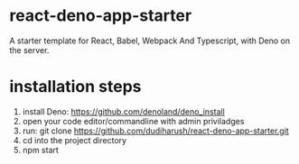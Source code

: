 # react-deno-app-starter
A starter template for React, Babel, Webpack And Typescript, with Deno on the server.

# installation steps

1. install Deno: https://github.com/denoland/deno_install
2. open your code editor/commandline with admin priviladges
3. run: git clone https://github.com/dudiharush/react-deno-app-starter.git
4. cd into the project directory
5. npm start